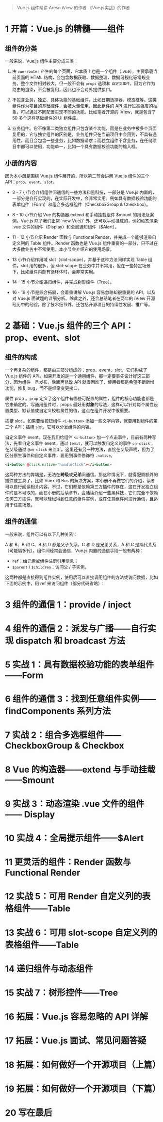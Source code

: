 > Vue.js 组件精讲
> Aresn iView 的作者 《Vue.js实战》的作者

# 1 开篇：Vue.js 的精髓——组件

## 组件的分类

一般来说，Vue.js 组件主要分成三类：

1. 由 `vue-router` 产生的每个页面，它本质上也是一个组件（.vue），主要承载当前页面的 HTML 结构，会包含数据获取、数据整理、数据可视化等常规业务。整个文件相对较大，但一般不会有 `props` 选项和 `自定义事件`，因为它作为路由的渲染，不会被复用，因此也不会对外提供接口。

2. 不包含业务，独立、具体功能的基础组件，比如日期选择器、模态框等。这类组件作为项目的基础控件，会被大量使用，因此组件的 API 进行过高强度的抽象，可以通过不同配置实现不同的功能。比如笔者开源的 iView，就是包含了 50 多个这样基础组件的 UI 组件库。

3. 业务组件。它不像第二类独立组件只包含某个功能，而是在业务中被多个页面复用的，它与独立组件的区别是，业务组件只在当前项目中会用到，不具有通用性，而且会包含一些业务，比如数据请求；而独立组件不含业务，在任何项目中都可以使用，功能单一，比如一个具有数据校验功能的输入框。

## 小册的内容

因为本小册是围绕 Vue.js 组件展开的，所以第二节会讲解 Vue.js 组件的三个 API：`prop`、`event`、`slot`。

- 3 - 7 小节会介绍组件间通信的一些方法和黑科技，一部分是 Vue.js 内置的，一部分是自行实现的，在实际开发中，会非常实用。例如具有数据校验功能的表单组件（Form）和组合多选框组件（CheckboxGroup & Checkbox）。

- 8 - 10 小节介绍 Vue 的构造器 extend 和手动挂载组件 $mount 的用法及案例。Vue.js 除了我们正常 `new Vue()` 外，还可以手动挂载的，例如动态渲染 .vue 文件的组件（Display）和全局通知组件（$Alert）。

- 11 - 12 小节介绍 Render 函数与 Functional Render，并完成一个能够渲染自定义列的 Table 组件。Render 函数也是 Vue.js 组件重要的一部分，只不过在大多数业务中不常使用。本小节会介绍它的使用场景。

- 13 小节介绍作用域 slot（slot-scope），并基于这种方法同样实现 Table 组件。slot 用的很多，但 slot-scope  在业务中并不常用，但在一些特定场景下，比如组件内部有循环体时，会非常实用。

- 14 - 15 小节介绍递归组件，并完成树形控件（Tree）。

- 16 - 19 小节是综合拓展，会着重讲解 Vue.js 容易忽略却很重要的 API，以及对 Vue.js 面试题的详细分析。除此之外，还会总结笔者在两年的 iView 开源经历中的经验，除了技术细节外，还包括开源项目的持续性发展、推广等。

# 2 基础：Vue.js 组件的三个 API：prop、event、slot

## 组件的构成

一个再复杂的组件，都是由三部分组成的：prop、event、slot，它们构成了 Vue.js 组件的 API。如果开发的是一个通用组件，那一定要事先设计好这三部分，因为组件一旦发布，后面再修改 API 就很困难了，使用者都是希望不断新增功能，修复 bug，而不是经常变更接口。

属性 prop 。`prop` 定义了这个组件有哪些可配置的属性，组件的核心功能也都是它来确定的。写通用组件时，props 最好用**对象**的写法，这样可以针对每个属性设置类型、默认值或自定义校验属性的值，这点在组件开发中很重要。

插槽 slot 。如果要给按钮组件 `<i-button>` 添加一些文字内容，就要用到组件的第二个 API：插槽 slot，它可以分发组件的内容。

自定义事件 event。现在我们给组件 `<i-button>` 加一个点击事件，目前有两种写法，先看自定义事件 event。通过 `$emit`，就可以触发自定义的事件 `on-click` ，在父级通过 `@on-click` 来监听。这里还有另一种方法，直接在父级声明，但为了区分原生事件和自定义事件，要用到事件修饰符 `.native`。

```html
<i-button @click.native="handleClick"></i-button>
```

这两种方法的弊端是，无法在**跨级**或**兄弟**间通信。那这种情况下，就得配置额外的插件或工具了，比如 Vuex 和 Bus 的解决方案，本小册不再做它们的介绍，读者可以自行阅读相关内容。不过，它们都是依赖第三方插件的存在，这在开发独立组件时是不可取的，而在小册的后续章节，会陆续介绍一些黑科技，它们完全不依赖任何三方插件，就可以轻松得到任意的组件实例，或在任意组件间进行通信，且适用于任意场景。

## 组件的通信

一般来说，组件可以有以下几种关系：

A 和 B、B 和 C、B 和 D 都是父子关系，C 和 D 是兄弟关系，A 和 C 是隔代关系（可能隔多代）。组件间经常会通信，Vue.js 内置的通信手段一般有两种：

- `ref`：给元素或组件注册引用信息；
- `$parent` / `$children`：访问父 / 子实例。

这两种都是直接得到组件实例，使用后可以直接调用组件的方法或访问数据，比如下面的示例中，用 ref 来访问组件（部分代码省略）：

# 3 组件的通信 1：provide / inject
# 4 组件的通信 2：派发与广播——自行实现 dispatch 和 broadcast 方法
# 5 实战 1：具有数据校验功能的表单组件——Form
# 6 组件的通信 3：找到任意组件实例——findComponents 系列方法
# 7 实战 2：组合多选框组件——CheckboxGroup & Checkbox
# 8 Vue 的构造器——extend 与手动挂载——$mount
# 9 实战 3：动态渲染 .vue 文件的组件—— Display
# 10 实战 4：全局提示组件——$Alert
# 11 更灵活的组件：Render 函数与 Functional Render
# 12 实战 5：可用 Render 自定义列的表格组件——Table
# 13 实战 6：可用 slot-scope 自定义列的表格组件——Table
# 14 递归组件与动态组件
# 15 实战 7：树形控件——Tree
# 16 拓展：Vue.js 容易忽略的 API 详解
# 17 拓展：Vue.js 面试、常见问题答疑
# 18 拓展：如何做好一个开源项目（上篇）
# 19 拓展：如何做好一个开源项目（下篇）
# 20 写在最后